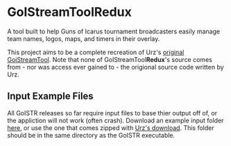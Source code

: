 # GoIStreamToolRedux
A tool built to help Guns of Icarus tournament broadcasters easily manage team names, logos, maps, and timers in their overlay. 

This project aims to be a complete recreation of Urz's [original GoiStreamTool](https://urzlab.com/goistreamtool/). Note that none of GoIStreamTool**Redux**'s source comes from - nor was access ever gained to - the origional source code written by Urz.

## Input Example Files
All GoISTR releases so far require input files to base thier output off of, or the appliction will not work (often crash). Download an example input folder [here](http://skyborne.net/input.zip), or use the one that comes zipped with [Urz's download](https://urzlab.com/goistreamtool/GoiStreamTool_1.0.zip). This folder should be in the same directory as the GoISTR executable.
